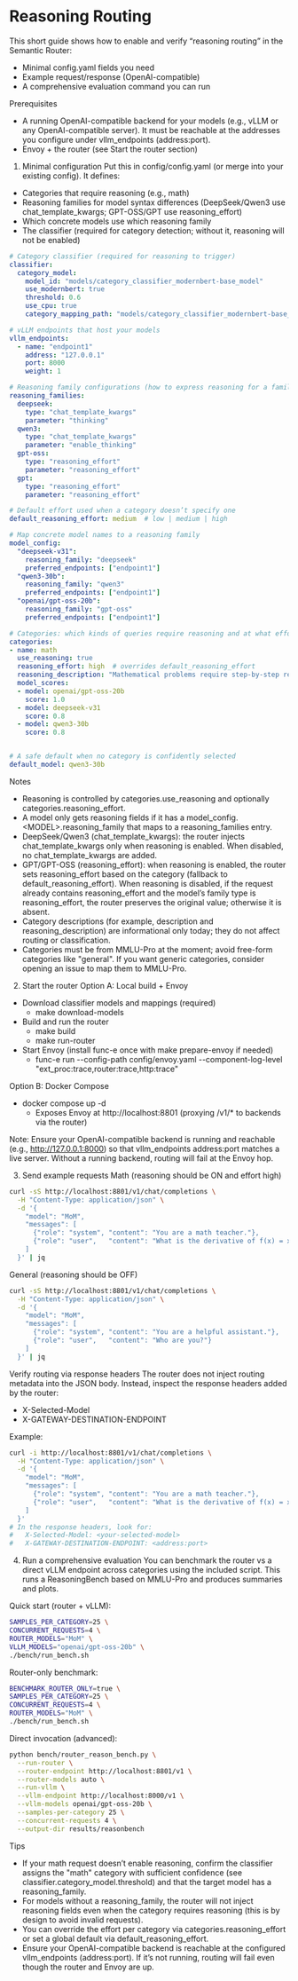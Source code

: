 # Reasoning Routing

This short guide shows how to enable and verify “reasoning routing” in the Semantic Router:

- Minimal config.yaml fields you need
- Example request/response (OpenAI-compatible)
- A comprehensive evaluation command you can run

Prerequisites

- A running OpenAI-compatible backend for your models (e.g., vLLM or any OpenAI-compatible server). It must be reachable at the addresses you configure under vllm_endpoints (address:port).
- Envoy + the router (see Start the router section)

1) Minimal configuration
Put this in config/config.yaml (or merge into your existing config). It defines:

- Categories that require reasoning (e.g., math)
- Reasoning families for model syntax differences (DeepSeek/Qwen3 use chat_template_kwargs; GPT-OSS/GPT use reasoning_effort)
- Which concrete models use which reasoning family
- The classifier (required for category detection; without it, reasoning will not be enabled)

```yaml
# Category classifier (required for reasoning to trigger)
classifier:
  category_model:
    model_id: "models/category_classifier_modernbert-base_model"
    use_modernbert: true
    threshold: 0.6
    use_cpu: true
    category_mapping_path: "models/category_classifier_modernbert-base_model/category_mapping.json"

# vLLM endpoints that host your models
vllm_endpoints:
  - name: "endpoint1"
    address: "127.0.0.1"
    port: 8000
    weight: 1

# Reasoning family configurations (how to express reasoning for a family)
reasoning_families:
  deepseek:
    type: "chat_template_kwargs"
    parameter: "thinking"
  qwen3:
    type: "chat_template_kwargs"
    parameter: "enable_thinking"
  gpt-oss:
    type: "reasoning_effort"
    parameter: "reasoning_effort"
  gpt:
    type: "reasoning_effort"
    parameter: "reasoning_effort"

# Default effort used when a category doesn’t specify one
default_reasoning_effort: medium  # low | medium | high

# Map concrete model names to a reasoning family
model_config:
  "deepseek-v31":
    reasoning_family: "deepseek"
    preferred_endpoints: ["endpoint1"]
  "qwen3-30b":
    reasoning_family: "qwen3"
    preferred_endpoints: ["endpoint1"]
  "openai/gpt-oss-20b":
    reasoning_family: "gpt-oss"
    preferred_endpoints: ["endpoint1"]

# Categories: which kinds of queries require reasoning and at what effort
categories:
- name: math
  use_reasoning: true
  reasoning_effort: high  # overrides default_reasoning_effort
  reasoning_description: "Mathematical problems require step-by-step reasoning"
  model_scores:
  - model: openai/gpt-oss-20b
    score: 1.0
  - model: deepseek-v31
    score: 0.8
  - model: qwen3-30b
    score: 0.8


# A safe default when no category is confidently selected
default_model: qwen3-30b
```

Notes

- Reasoning is controlled by categories.use_reasoning and optionally categories.reasoning_effort.
- A model only gets reasoning fields if it has a model_config.&lt;MODEL&gt;.reasoning_family that maps to a reasoning_families entry.
- DeepSeek/Qwen3 (chat_template_kwargs): the router injects chat_template_kwargs only when reasoning is enabled. When disabled, no chat_template_kwargs are added.
- GPT/GPT-OSS (reasoning_effort): when reasoning is enabled, the router sets reasoning_effort based on the category (fallback to default_reasoning_effort). When reasoning is disabled, if the request already contains reasoning_effort and the model’s family type is reasoning_effort, the router preserves the original value; otherwise it is absent.
- Category descriptions (for example, description and reasoning_description) are informational only today; they do not affect routing or classification.
- Categories must be from MMLU-Pro at the moment; avoid free-form categories like "general". If you want generic categories, consider opening an issue to map them to MMLU-Pro.

2) Start the router
Option A: Local build + Envoy

- Download classifier models and mappings (required)
  - make download-models
- Build and run the router
  - make build
  - make run-router
- Start Envoy (install func-e once with make prepare-envoy if needed)
  - func-e run --config-path config/envoy.yaml --component-log-level "ext_proc:trace,router:trace,http:trace"

Option B: Docker Compose

- docker compose up -d
  - Exposes Envoy at http://localhost:8801 (proxying /v1/* to backends via the router)

Note: Ensure your OpenAI-compatible backend is running and reachable (e.g., http://127.0.0.1:8000) so that vllm_endpoints address:port matches a live server. Without a running backend, routing will fail at the Envoy hop.

3) Send example requests
Math (reasoning should be ON and effort high)

```bash
curl -sS http://localhost:8801/v1/chat/completions \
  -H "Content-Type: application/json" \
  -d '{
    "model": "MoM",
    "messages": [
      {"role": "system", "content": "You are a math teacher."},
      {"role": "user",   "content": "What is the derivative of f(x) = x^3 + 2x^2 - 5x + 7?"}
    ]
  }' | jq
```

General (reasoning should be OFF)

```bash
curl -sS http://localhost:8801/v1/chat/completions \
  -H "Content-Type: application/json" \
  -d '{
    "model": "MoM",
    "messages": [
      {"role": "system", "content": "You are a helpful assistant."},
      {"role": "user",   "content": "Who are you?"}
    ]
  }' | jq
```

Verify routing via response headers
The router does not inject routing metadata into the JSON body. Instead, inspect the response headers added by the router:

- X-Selected-Model
- X-GATEWAY-DESTINATION-ENDPOINT

Example:

```bash
curl -i http://localhost:8801/v1/chat/completions \
  -H "Content-Type: application/json" \
  -d '{
    "model": "MoM",
    "messages": [
      {"role": "system", "content": "You are a math teacher."},
      {"role": "user",   "content": "What is the derivative of f(x) = x^3 + 2x^2 - 5x + 7?"}
    ]
  }'
# In the response headers, look for:
#   X-Selected-Model: <your-selected-model>
#   X-GATEWAY-DESTINATION-ENDPOINT: <address:port>
```

4) Run a comprehensive evaluation
You can benchmark the router vs a direct vLLM endpoint across categories using the included script. This runs a ReasoningBench based on MMLU-Pro and produces summaries and plots.

Quick start (router + vLLM):

```bash
SAMPLES_PER_CATEGORY=25 \
CONCURRENT_REQUESTS=4 \
ROUTER_MODELS="MoM" \
VLLM_MODELS="openai/gpt-oss-20b" \
./bench/run_bench.sh
```

Router-only benchmark:

```bash
BENCHMARK_ROUTER_ONLY=true \
SAMPLES_PER_CATEGORY=25 \
CONCURRENT_REQUESTS=4 \
ROUTER_MODELS="MoM" \
./bench/run_bench.sh
```

Direct invocation (advanced):

```bash
python bench/router_reason_bench.py \
  --run-router \
  --router-endpoint http://localhost:8801/v1 \
  --router-models auto \
  --run-vllm \
  --vllm-endpoint http://localhost:8000/v1 \
  --vllm-models openai/gpt-oss-20b \
  --samples-per-category 25 \
  --concurrent-requests 4 \
  --output-dir results/reasonbench
```

Tips

- If your math request doesn’t enable reasoning, confirm the classifier assigns the "math" category with sufficient confidence (see classifier.category_model.threshold) and that the target model has a reasoning_family.
- For models without a reasoning_family, the router will not inject reasoning fields even when the category requires reasoning (this is by design to avoid invalid requests).
- You can override the effort per category via categories.reasoning_effort or set a global default via default_reasoning_effort.
- Ensure your OpenAI-compatible backend is reachable at the configured vllm_endpoints (address:port). If it’s not running, routing will fail even though the router and Envoy are up.

